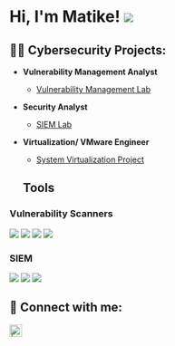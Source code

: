 <h1>Hi, I'm Matike!
<a href="https://linkedin.com/in/matike-beseke-maya-2199a725b"><img src="https://img.shields.io/badge/-LinkedIn-0072b1?&style=for-the-badge&logo=linkedin&logoColor=white" /></a>


<h2>👨‍💻 Cybersecurity Projects:</h2>

- <b>Vulnerability Management Analyst</b>
  - [Vulnerability Management Lab](https://github.com/Matike-Beseke/Vulnerability-Management-Lab)
- <b>Security Analyst</b>
  - [SIEM Lab](https://github.com/Matike-Beseke/SIEM-Lab/blob/main/README.md) 
- <b>Virtualization/ VMware Engineer</b>
  - [System Virtualization Project](https://github.com/Matike-Beseke/System-Virtualization-Project/blob/main/README.md)
 
  ## Tools

### Vulnerability Scanners
<div>
    <img src="https://img.shields.io/badge/-Tenable-2B9AE2?style=for-the-badge&logo=Tenable&logoColor=white" />
    <img src="https://img.shields.io/badge/-Qualys-2B9AE2?style=for-the-badge&logo=Qualys&logoColor=white" />
    <img src="https://img.shields.io/badge/-Rapid7-00B4F5?style=for-the-badge&logo=Rapid7&logoColor=white" />
    <img src="https://img.shields.io/badge/-Kali_Linux-557C94?style=for-the-badge&logo=KaliLinux&logoColor=white" />
  </div>

### SIEM
<div>
    <img src="https://img.shields.io/badge/-Microsoft_Sentinel-0078D4?&style=for-the-badge&logo=Microsoft&logoColor=white" />
    <img src="https://img.shields.io/badge/-Splunk-000000?&style=for-the-badge&logo=Splunk&logoColor=white" />
    <img src="https://img.shields.io/badge/-Elastic-005571?&style=for-the-badge&logo=Elastic&logoColor=white" />
</div>

<h2> 🤳 Connect with me:</h2>


[<img align="left" alt=" | LinkedIn" width="22px" src="https://cdn.jsdelivr.net/npm/simple-icons@v3/icons/linkedin.svg" />][linkedin]



[linkedin]: https://linkedin.com/in/matike-beseke-maya-2199a725b

<!--
**joshmadakor1/joshmadakor1** is a ✨ _special_ ✨ repository because its `README.md` (this file) appears on your GitHub profile.

Here are some ideas to get you started:

- 🔭 I’m currently working on ...
- 🌱 I’m currently learning ...
- 👯 I’m looking to collaborate on ...
- 🤔 I’m looking for help with ...
- 💬 Ask me about ...
- 📫 How to reach me: ...
- 😄 Pronouns: ...
- ⚡ Fun fact: ...
-->

